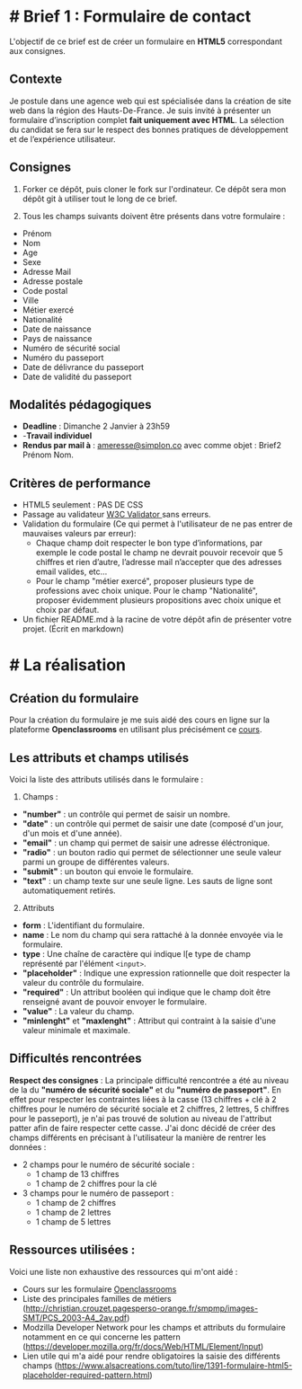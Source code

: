 # # Brief 1 : Formulaire de contact

L'objectif de ce brief est de créer un formulaire en **HTML5** correspondant aux consignes.

## Contexte

Je postule dans une agence web qui est spécialisée dans la création de site web dans la région des Hauts-De-France.
Je suis invité à présenter un formulaire d’inscription complet **fait uniquement avec HTML**. La sélection du candidat se fera sur le respect des bonnes pratiques de développement et de l’expérience utilisateur.

## Consignes

1.  Forker ce dépôt, puis cloner le fork sur l'ordinateur. Ce dépôt sera mon dépôt git à utiliser tout le long de ce brief.

2.  Tous les champs suivants doivent être présents dans votre formulaire :
- Prénom
- Nom
- Age
- Sexe
- Adresse Mail
- Adresse postale
- Code postal
- Ville
- Métier exercé
- Nationalité
- Date de naissance
- Pays de naissance
- Numéro de sécurité social
- Numéro du passeport
- Date de délivrance du passeport
- Date de validité du passeport

## Modalités pédagogiques

-   **Deadline** : Dimanche 2 Janvier à 23h59
- -**Travail individuel**
-   **Rendus par mail à** : [ameresse@simplon.co](mailto:ameresse@simplon.co) avec comme objet : Brief2 Prénom Nom.

## Critères de performance

- HTML5 seulement : PAS DE CSS
- Passage au validateur [ W3C Validator ](https://validator.w3.org/) sans erreurs.
- Validation du formulaire (Ce qui permet à l'utilisateur de ne pas entrer de mauvaises valeurs par erreur):
    - Chaque champ doit respecter le bon type d’informations, par exemple le code postal le champ ne devrait pouvoir recevoir que 5 chiffres et rien d’autre, l’adresse mail n’accepter que des adresses email valides, etc…
    - Pour le champ "métier exercé", proposer plusieurs type de professions avec choix unique. Pour le champ "Nationalité", proposer évidemment plusieurs propositions avec choix unique et choix par défaut.
- Un fichier README.md à la racine de votre dépôt afin de présenter votre projet. (Écrit en markdown)

# # La réalisation 

## Création du formulaire
Pour la création du formulaire je me suis aidé des cours en ligne sur la plateforme **Openclassrooms** en utilisant plus précisément ce [cours](https://openclassrooms.com/fr/courses/1603881-apprenez-a-creer-votre-site-web-avec-html5-et-css3/1607171-creez-des-formulaires).

## Les attributs et champs utilisés

Voici la liste des attributs utilisés dans le formulaire :
1. Champs :
- **"number"** : un contrôle qui permet de saisir un nombre.
- **"date"** : un contrôle qui permet de saisir une date (composé d'un jour, d'un mois et d'une année).
- **"email"** : un champ qui permet de saisir une adresse éléctronique.
- **"radio"** : un bouton radio qui permet de sélectionner une seule valeur parmi un groupe de différentes valeurs.
- **"submit"** : un bouton qui envoie le formulaire.
- **"text"** : un champ texte sur une seule ligne. Les sauts de ligne sont automatiquement retirés.

2. Attributs
- **form** : L'identifiant du formulaire.
- **name** : Le nom du champ qui sera rattaché à la donnée envoyée via le formulaire.
- **type** : Une chaîne de caractère qui indique l[e type de champ représenté par l'élément `<input>`.
- **"placeholder"** : Indique une expression rationnelle que doit respecter la valeur du contrôle du formulaire.
- **"required"** : Un attribut booléen qui indique que le champ doit être renseigné avant de pouvoir envoyer le formulaire.
- **"value"** : La valeur du champ.
- **"minlenght"** et **"maxlenght"** : Attribut qui contraint à la saisie d'une valeur minimale et maximale.


## Difficultés rencontrées
**Respect des consignes** : 
La principale difficulté rencontrée a été au niveau de la du **"numéro de sécurité sociale"** et du **"numéro de passeport"**.
En effet pour respecter les contraintes liées à la casse (13 chiffres + clé à 2 chiffres pour le numéro de sécurité sociale et 2 chiffres, 2 lettres, 5 chiffres pour le passeport), je n'ai pas trouvé de solution au niveau de l'attribut patter afin de faire respecter cette casse. 
J'ai donc décidé de créer des champs différents en précisant à l'utilisateur la manière de rentrer les données :
- 2 champs pour le numéro de sécurité sociale :
	- 1 champ de 13 chiffres
	- 1 champ de 2 chiffres pour la clé
- 3 champs pour le numéro de passeport :
	- 1 champ de 2 chiffres
	- 1 champ de 2 lettres
	- 1 champ de 5 lettres	

## Ressources utilisées :
Voici une liste non exhaustive des ressources qui m'ont aidé :
- Cours sur les formulaire [Openclassrooms](https://openclassrooms.com/fr/courses/1603881-apprenez-a-creer-votre-site-web-avec-html5-et-css3/1607171-creez-des-formulaires)
- Liste des principales familles de métiers (http://christian.crouzet.pagesperso-orange.fr/smpmp/images-SMT/PCS_2003-A4_2av.pdf)
- Modzilla Developer Network pour les champs et attributs du formulaire notamment en ce qui concerne les pattern (https://developer.mozilla.org/fr/docs/Web/HTML/Element/Input)
- Lien utile qui m'a aidé pour rendre obligatoires la saisie des différents champs (https://www.alsacreations.com/tuto/lire/1391-formulaire-html5-placeholder-required-pattern.html)


